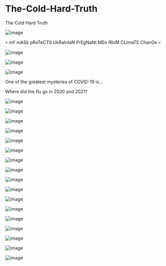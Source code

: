 # The-Cold-Hard-Truth
The Cold Hard Truth

![image](https://github.com/sophie-eihpos/The-Cold-Hard-Truth/assets/2364337/7fa852f3-9692-4eee-875f-03d4e1c2271d)

💀 mY mASk pRoTeCTS UkRaInIaN PrEgNaNt MEn fRoM CLImaTE ChanGe 💀

![image](https://github.com/sophie-eihpos/The-Cold-Hard-Truth/assets/2364337/d449aaf6-9720-48b8-8167-e5b417edea76)

![image](https://github.com/sophie-eihpos/The-Cold-Hard-Truth/assets/2364337/5afd1e78-423f-4678-ac3b-bac056b670a6)

![image](https://user-images.githubusercontent.com/2364337/226988553-79aaf11b-de8e-4afc-b327-81e6ef1d349b.png)

One of the greatest mysteries of COVID-19 is...

Where did the flu go in 2020 and 2021?

![image](https://user-images.githubusercontent.com/2364337/217067148-dd0622f9-67f4-45f0-b8f8-482bd0c04840.png)

![image](https://user-images.githubusercontent.com/2364337/151262786-4b2e5f92-8650-4b03-b5ec-218e60427e31.png)

![image](https://user-images.githubusercontent.com/2364337/151265983-6e6b9563-85eb-49b4-89f6-f819e7abee57.png)

![image](https://user-images.githubusercontent.com/2364337/151265664-dcf84ef9-0208-4eea-974e-66fe18be7e1a.png)

![image](https://user-images.githubusercontent.com/2364337/151265770-ad6d0922-ffd1-4ed6-affb-9438e209524a.png)

![image](https://user-images.githubusercontent.com/2364337/151265815-27806359-8818-4de2-be18-fb8aae67870b.png)

![image](https://user-images.githubusercontent.com/2364337/113087933-3aafce00-91aa-11eb-98fb-35418a66bdbc.png)

![image](https://user-images.githubusercontent.com/2364337/113092801-528c4f80-91b4-11eb-8b91-0bb583748f4f.png)

![image](https://user-images.githubusercontent.com/2364337/113088656-afcfd300-91ab-11eb-948e-b766680c7d92.png)

![image](https://user-images.githubusercontent.com/2364337/113092587-e1e53300-91b3-11eb-929f-dfd67290f490.png)

![image](https://user-images.githubusercontent.com/2364337/113091490-ab0e1d80-91b1-11eb-8a77-00758c8fafaa.png)

![image](https://user-images.githubusercontent.com/2364337/145749763-69cc6529-596d-44ec-9760-f59c25370d7c.png)

![image](https://user-images.githubusercontent.com/2364337/145749826-978b44b0-c68f-42c7-a8a1-77a4463fb926.png)

![image](https://user-images.githubusercontent.com/2364337/145750036-9c1b1af5-bd14-4710-9a02-1fd50d5c528b.png)

![image](https://user-images.githubusercontent.com/2364337/151262243-487885ac-4d77-4271-bc6c-d74bd9e9ce2b.png)

![image](https://user-images.githubusercontent.com/2364337/151262441-b840d510-541f-466a-b2ee-cdddcdf3c461.png)

![image](https://user-images.githubusercontent.com/2364337/151263025-2c471040-6435-4c67-8a25-6f7f903514c4.png)






